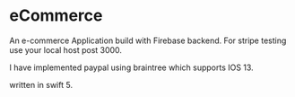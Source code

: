 # eCommerce

An e-commerce Application build with Firebase backend. 
For stripe testing use your local host post 3000. 

I have implemented paypal using braintree which supports IOS 13.



written in swift 5. 
